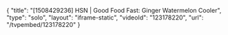 {
    "title": "[1508429236] HSN | Good Food Fast: Ginger Watermelon Cooler",
    "type": "solo",
    "layout": "iframe-static",
    "videoId": "123178220",
    "url": "\/tvpembed\/123178220"
}